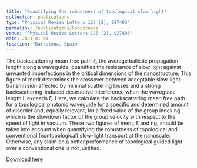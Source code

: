 ```yaml
---
title: "Quantifying the robustness of topological slow light"
collection: publications
type: "Physical Review Letters 126 (2), 027403"
permalink: /publications/Robustness 
venue: "Physical Review Letters 126 (2), 027403"
date: 2021-01-01
location: "Barcelona, Spain"
---
```



The backscattering mean free path ξ, the average ballistic propagation length along a waveguide, quantifies the 
resistance of slow light against unwanted imperfections in the critical dimensions of the nanostructure. This figure 
of merit determines the crossover between acceptable slow-light transmission affected by minimal scattering losses 
and a strong backscattering-induced destructive interference when the waveguide length L exceeds ξ. Here, we calculate the 
backscattering mean free path for a topological photonic waveguide for a specific and determined amount of disorder and, equally relevant, 
for a fixed value of the group index ng which is the slowdown factor of the group velocity with respect to the speed of light 
in vacuum. These two figures of merit, ξ and ng, should be taken into account when quantifying the robustness of topological 
and conventional (nontopological) slow-light transport at the nanoscale. Otherwise, any claim on a better performance of 
topological guided light over a conventional one is not justified.

[Download here](https://pdgarfer.github.io/files/Robustness.pdf)
